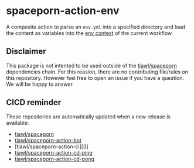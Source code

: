 # spaceporn-action-env

A composite action to parse an `env.yml` into a specified directory and load the content as variables into the [env context][6] of the current workflow.

## Disclaimer

This package is not intented to be used outside of the [tiawl/spaceporn][1] dependencies chain. For this reasion, there are no contributing file/rules on this repository. However feel free to open an issue if you have a question. We will be happy to answer.

## CICD reminder

These repositories are automatically updated when a new release is available:
* [tiawl/spaceporn][1]
* [tiawl/spaceporn-action-bot][2]
* [tiawl/spaceporn-action-ci][3]
* [tiawl/spaceporn-action-cd-ping][4]
* [tiawl/spaceporn-action-cd-pong][5]

[1]:https://github.com/tiawl/spaceporn
[2]:https://github.com/tiawl/spaceporn-action-bot
[4]:https://github.com/tiawl/spaceporn-action-ci
[4]:https://github.com/tiawl/spaceporn-action-cd-ping
[5]:https://github.com/tiawl/spaceporn-action-cd-pong
[6]:https://docs.github.com/en/actions/learn-github-actions/contexts#env-context
